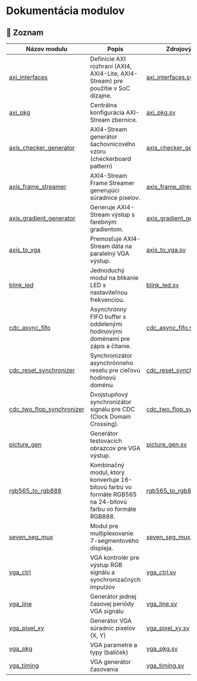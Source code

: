 # Dokumentácia modulov

## 🔧 Zoznam

| Názov modulu | Popis | Zdrojový súbor |
|--------------|--------|----------------|
| [axi_interfaces](modules/axi_interfaces.md) | Definície AXI rozhraní (AXI4, AXI4-Lite, AXI4-Stream) pre použitie v SoC dizajne. | [axi_interfaces.sv](../src/axi/axi_interfaces.sv) |
| [axi_pkg](modules/axi_pkg.md) | Centrálna konfigurácia AXI-Stream zbernice. | [axi_pkg.sv](../src/axi/axi_pkg.sv) |
| [axis_checker_generator](modules/axis_checker_generator.md) | AXI4-Stream generátor šachovnicového vzoru (checkerboard pattern) | [axis_checker_generator.sv](../src/axis/axis_checker_generator.sv) |
| [axis_frame_streamer](modules/axis_frame_streamer.md) | AXI4-Stream Frame Streamer generujúci súradnice pixelov. | [axis_frame_streamer.sv](../src/axis/axis_frame_streamer.sv) |
| [axis_gradient_generator](modules/axis_gradient_generator.md) | Generuje AXI4-Stream výstup s farebným gradientom. | [axis_gradient_generator.sv](../src/axis/axis_gradient_generator.sv) |
| [axis_to_vga](modules/axis_to_vga.md) | Premosťuje AXI4-Stream dáta na paralelný VGA výstup. | [axis_to_vga.sv](../src/axis/axis_to_vga.sv) |
| [blink_led](modules/blink_led.md) | Jednoduchý modul na blikanie LED s nastaviteľnou frekvenciou. | [blink_led.sv](../src/utils/blink_led.sv) |
| [cdc_async_fifo](modules/cdc_async_fifo.md) | Asynchrónny FIFO buffer s oddelenými hodinovými doménami pre zápis a čítanie. | [cdc_async_fifo.sv](../src/cdc/cdc_async_fifo.sv) |
| [cdc_reset_synchronizer](modules/cdc_reset_synchronizer.md) | Synchronizátor asynchrónneho resetu pre cieľovú hodinovú doménu. | [cdc_reset_synchronizer.sv](../src/cdc/cdc_reset_synchronizer.sv) |
| [cdc_two_flop_synchronizer](modules/cdc_two_flop_synchronizer.md) | Dvojstupňový synchronizátor signálu pre CDC (Clock Domain Crossing). | [cdc_two_flop_synchronizer.sv](../src/cdc/cdc_two_flop_synchronizer.sv) |
| [picture_gen](modules/picture_gen.md) | Generátor testovacích obrazcov pre VGA výstup. | [picture_gen.sv](../src/picture/picture_gen.sv) |
| [rgb565_to_rgb888](modules/rgb565_to_rgb888.md) | Kombinačný modul, ktorý konvertuje 16-bitovú farbu vo formáte RGB565 na 24-bitovú farbu vo formáte RGB888. | [rgb565_to_rgb888.sv](../src/vga/rgb565_to_rgb888.sv) |
| [seven_seg_mux](modules/seven_seg_mux.md) | Modul pre multiplexovanie 7-segmentového displeja. | [seven_seg_mux.sv](../src/utils/seven_seg_mux.sv) |
| [vga_ctrl](modules/vga_ctrl.md) | VGA kontrolér pre výstup RGB signálu a synchronizačných impulzov | [vga_ctrl.sv](../src/vga/vga_ctrl.sv) |
| [vga_line](modules/vga_line.md) | Generátor jednej časovej periódy VGA signálu | [vga_line.sv](../src/vga/vga_line.sv) |
| [vga_pixel_xy](modules/vga_pixel_xy.md) | Generátor VGA súradníc pixelov (X, Y) | [vga_pixel_xy.sv](../src/vga/vga_pixel_xy.sv) |
| [vga_pkg](modules/vga_pkg.md) | VGA parametre a typy (balíček) | [vga_pkg.sv](../src/vga/vga_pkg.sv) |
| [vga_timing](modules/vga_timing.md) | VGA generátor časovania | [vga_timing.sv](../src/vga/vga_timing.sv) |
